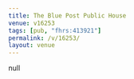 ```yaml
---
title: The Blue Post Public House
venue: v16253
tags: [pub, "fhrs:413921"]
permalink: /v/16253/
layout: venue
---
```

null
